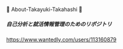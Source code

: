 :pencil: About-Takayuki-Takahashi :pencil:
##### 自己分析と就活情報管理のためのリポジトリ

https://www.wantedly.com/users/113160879

